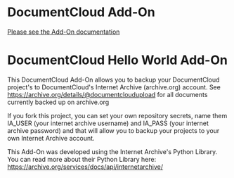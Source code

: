 
# DocumentCloud Add-On

[Please see the Add-On documentation](https://github.com/MuckRock/documentcloud-hello-world-addon/wiki/)

# DocumentCloud Hello World Add-On

This DocumentCloud Add-On allows you to backup your DocumentCloud project's to DocumentCloud's Internet Archive (archive.org) account. 
See https://archive.org/details/@documentcloudupload for all documents currently backed up on archive.org 

If you fork this project, you can set your own repository secrets, name them IA_USER (your internet archive username) and IA_PASS (your internet archive password) and that will allow you to backup your projects to your own Internet Archive account. 

This Add-On was developed using the Internet Archive's Python Library. You can read more about their Python Library here:
https://archive.org/services/docs/api/internetarchive/
